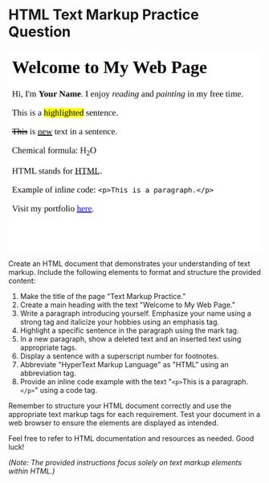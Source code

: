 # **HTML Text Markup Practice Question**

![task screen shot](./task.png)

Create an HTML document that demonstrates your understanding of text markup. Include the following elements to format and structure the provided content:

1. Make the title of the page "Text Markup Practice."
2. Create a main heading with the text "Welcome to My Web Page."
3. Write a paragraph introducing yourself. Emphasize your name using a strong tag and italicize your hobbies using an emphasis tag.
4. Highlight a specific sentence in the paragraph using the mark tag.
5. In a new paragraph, show a deleted text and an inserted text using appropriate tags.
6. Display a sentence with a superscript number for footnotes.
7. Abbreviate "HyperText Markup Language" as "HTML" using an abbreviation tag.
8. Provide an inline code example with the text "`<p>`This is a paragraph.`</p>`" using a code tag.

Remember to structure your HTML document correctly and use the appropriate text markup tags for each requirement. Test your document in a web browser to ensure the elements are displayed as intended.

Feel free to refer to HTML documentation and resources as needed. Good luck!

_(Note: The provided instructions focus solely on text markup elements within HTML.)_
